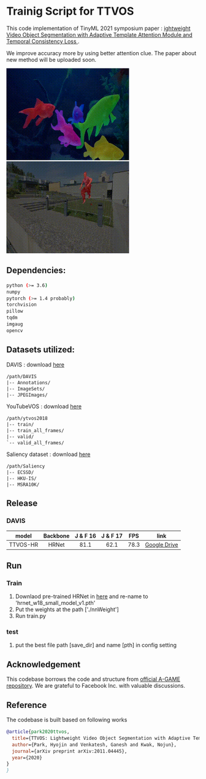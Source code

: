 # Trainig Script for TTVOS

This code implementation of TinyML 2021 symposium paper :  [ightweight Video Object Segmentation with Adaptive Template Attention Module and Temporal Consistency Loss ](https://arxiv.org/abs/2011.04445).

We improve accuracy more by using better attention clue. The paper about new method will be uploaded soon.


<img src="./sample/TTVOS_gold-fish.gif" alt="sample ours hard"> 

<img src="./sample/TTVOS_parkour.gif" alt="sample ours easy" > 

 
## Dependencies:
```bash
python (>= 3.6)
numpy
pytorch (>= 1.4 probably)
torchvision
pillow
tqdm
imgaug
opencv
```

## Datasets utilized:
DAVIS : download [here](https://davischallenge.org/davis2017/code.html)

```
/path/DAVIS
|-- Annotations/
|-- ImageSets/
|-- JPEGImages/
```

YouTubeVOS : download [here](https://competitions.codalab.org/competitions/20127#participate-get-data)

```
/path/ytvos2018
|-- train/
|-- train_all_frames/
|-- valid/
`-- valid_all_frames/
```

Saliency dataset : download [here](https://drive.google.com/file/d/1DOg-OATFD33ZnopOhz2IqIPpzABc187I/view?usp=sharing)

```
/path/Saliency
|-- ECSSD/
|-- HKU-IS/
|-- MSRA10K/
```

## Release

### DAVIS 

| model    |Backbone  | J & F 16| J & F 17| FPS   |link |
|----------|:--------:|:-------:|:-------:|:-----:| :-----:|     
| TTVOS-HR | HRNet    | 81.1    | 62.1    | 78.3  |[Google Drive](https://drive.google.com/file/d/1CedlOkynY9ja4Sd9q7wLO6-fELh_cM1R/view?usp=sharing)| 


## Run
### Train

1. Downlaod pre-trained HRNet in [here](https://1drv.ms/u/s!Aus8VCZ_C_33gSEsg-2sxTmZL2AT?e=AqHbjh) and re-name to 
'hrnet_w18_small_model_v1.pth'
2. Put the weights at the path ['./nnWeight'] 
3. Run train.py

### test
1. put the best file path [save_dir] and name [pth] in config setting

## Acknowledgement
This codebase borrows the code and structure from [official A-GAME repository](https://github.com/joakimjohnander/agame-vos).
We are grateful to Facebook Inc. with valuable discussions.


## Reference
The codebase is built based on following works
```Bibtex
@article{park2020ttvos,
  title={TTVOS: Lightweight Video Object Segmentation with Adaptive Template Attention Module and Temporal Consistency Loss},
  author={Park, Hyojin and Venkatesh, Ganesh and Kwak, Nojun},
  journal={arXiv preprint arXiv:2011.04445},
  year={2020}
}
}

```
